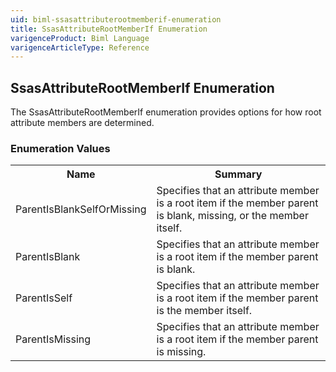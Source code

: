 ```yaml
---
uid: biml-ssasattributerootmemberif-enumeration
title: SsasAttributeRootMemberIf Enumeration
varigenceProduct: Biml Language
varigenceArticleType: Reference
---
```


## SsasAttributeRootMemberIf Enumeration<div class="LanguageSummary"><div class ="SummaryItem">The SsasAttributeRootMemberIf enumeration provides options for how root attribute members are determined.</div></div><div class="EnumValueGroup">### Enumeration Values<table id="EnumValue" class="MemberList"><tbody><tr><th class="MemberNameColumnHeader">Name</th><th class="MemberSummaryColumnHeader">Summary</th></tr><tr class="cd0"><td class="MemberName">ParentIsBlankSelfOrMissing</td><td class="MemberSummary"><div class ="SummaryItem">Specifies that an attribute member is a root item if the member parent is blank, missing, or the member itself.</div></td></tr><tr class="cd1"><td class="MemberName">ParentIsBlank</td><td class="MemberSummary"><div class ="SummaryItem">Specifies that an attribute member is a root item if the member parent is blank.</div></td></tr><tr class="cd0"><td class="MemberName">ParentIsSelf</td><td class="MemberSummary"><div class ="SummaryItem">Specifies that an attribute member is a root item if the member parent is the member itself.</div></td></tr><tr class="cd1"><td class="MemberName">ParentIsMissing</td><td class="MemberSummary"><div class ="SummaryItem">Specifies that an attribute member is a root item if the member parent is missing.</div></td></tr></tbody></table></div>